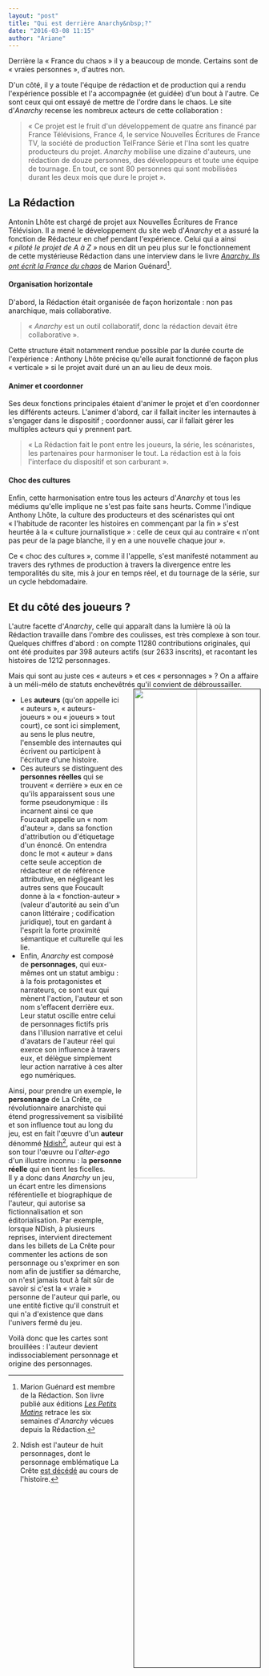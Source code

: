 ```yaml
---
layout: "post"
title: "Qui est derrière Anarchy&nbsp;?"
date: "2016-03-08 11:15"
author: "Ariane"
---
```


Derrière la «&nbsp;France du chaos&nbsp;» il y a beaucoup de monde. Certains sont de «&nbsp;vraies personnes&nbsp;», d'autres non.

D'un côté, il y a toute l'équipe de rédaction et de production qui a rendu l'expérience possible et l'a accompagnée (et guidée) d'un bout à l'autre. Ce sont ceux qui ont essayé de mettre de l'ordre dans le chaos. Le site d'_Anarchy_ recense les nombreux acteurs de cette collaboration :

> «&nbsp;Ce projet est le fruit d'un développement de quatre ans financé par France Télévisions, France 4, le service Nouvelles &Eacute;critures de France TV, la société de production TelFrance Série et l'Ina sont les quatre producteurs du projet. _Anarchy_ mobilise une dizaine d'auteurs, une rédaction de douze personnes, des développeurs et toute une équipe de tournage. En tout, ce sont 80 personnes qui sont mobilisées durant les deux mois que dure le projet&nbsp;».

## La Rédaction
Antonin Lhôte est chargé de projet aux Nouvelles &Eacute;critures de France Télévision. Il a mené le développement du site web d'_Anarchy_ et a assuré la fonction de Rédacteur en chef pendant l'expérience. Celui qui a ainsi _«&nbsp;piloté le projet de A à Z&nbsp;»_ nous en dit un peu plus sur le fonctionnement de cette mystérieuse Rédaction dans une interview dans le livre [_Anarchy. Ils ont écrit la France du chaos_](http://www.lespetitsmatins.fr/collections/anarchy/ "Anarchy. Ils ont écrit la France du chaos") de Marion Guénard[^1].


#### Organisation horizontale

D'abord, la Rédaction était organisée de façon horizontale : non pas anarchique, mais collaborative.

> «&nbsp;_Anarchy_ est un outil collaboratif, donc la rédaction devait être collaborative&nbsp;».

Cette structure était notamment rendue possible par la durée courte de l'expérience : Anthony Lhôte précise qu'elle aurait fonctionné de façon plus «&nbsp;verticale&nbsp;» si le projet avait duré un an au lieu de deux mois.


#### Animer et coordonner
Ses deux fonctions principales étaient d'animer le projet et d'en coordonner les différents acteurs. L'animer d'abord, car il fallait inciter les internautes à s'engager dans le dispositif ; coordonner aussi, car il fallait gérer les multiples acteurs qui y prennent part.

> «&nbsp;La Rédaction fait le pont entre les joueurs, la série, les scénaristes, les partenaires pour harmoniser le tout. La rédaction est à la fois l'interface du dispositif et son carburant&nbsp;».


#### Choc des cultures
Enfin, cette harmonisation entre tous les acteurs d'_Anarchy_ et tous les médiums qu'elle implique ne s'est pas faite sans heurts. Comme l'indique Anthony Lhôte, la culture des producteurs et des scénaristes qui ont «&nbsp;l'habitude de raconter les histoires en commençant par la fin&nbsp;» s'est heurtée à la «&nbsp;culture journalistique&nbsp;» : celle de ceux qui au contraire «&nbsp;n'ont pas peur de la page blanche, il y en a une nouvelle chaque jour&nbsp;».

Ce «&nbsp;choc des cultures&nbsp;», comme il l'appelle, s'est manifesté notamment au travers des rythmes de production à travers la divergence entre les temporalités du site, mis à jour en temps réel, et du tournage de la série, sur un cycle hebdomadaire.

## Et du côté des joueurs ?
L'autre facette d'_Anarchy_, celle qui apparaît dans la lumière là où la Rédaction travaille dans l'ombre des coulisses, est très complexe à son tour. Quelques chiffres d'abord : on compte 11280 contributions originales, qui ont été produites par 398 auteurs actifs (sur 2633 inscrits), et racontant les histoires de 1212 personnages.

Mais qui sont au juste ces «&nbsp;auteurs&nbsp;» et ces «&nbsp;personnages&nbsp;» ? On a affaire à un méli-mélo de statuts enchevêtrés qu'il convient de débroussailler.<img src="{{ site.github.url }}/img/anarchy_ndish.png" width="50%" style="float:right;border:solid 1px; margin-left: 20px;">

-	Les **auteurs** (qu'on appelle ici «&nbsp;auteurs&nbsp;», «&nbsp;auteurs-joueurs&nbsp;» ou «&nbsp;joueurs&nbsp;» tout court), ce sont ici simplement, au sens le plus neutre, l'ensemble des internautes qui écrivent ou participent à l'écriture d'une histoire.
-	Ces auteurs se distinguent des **personnes réelles** qui se trouvent «&nbsp;derrière&nbsp;» eux en ce qu'ils apparaissent sous une forme pseudonymique : ils incarnent ainsi ce que Foucault appelle un «&nbsp;nom d'auteur&nbsp;», dans sa fonction d'attribution ou d'étiquetage d'un énoncé. On entendra donc le mot «&nbsp;auteur&nbsp;» dans cette seule acception de rédacteur et de référence attributive, en négligeant les autres sens que Foucault donne à la «&nbsp;fonction-auteur&nbsp;» (valeur d'autorité au sein d'un canon littéraire ; codification juridique), tout en gardant à l'esprit la forte proximité sémantique et culturelle qui les lie.
-	Enfin, _Anarchy_ est composé de **personnages**, qui eux-mêmes ont un statut ambigu : à la fois protagonistes et narrateurs, ce sont eux qui mènent l'action, l'auteur et son nom s'effacent derrière eux. Leur statut oscille entre celui de personnages fictifs pris dans l'illusion narrative et celui d'avatars de l'auteur réel qui exerce son influence à travers eux, et délègue simplement leur action narrative à ces alter ego numériques.

Ainsi, pour prendre un exemple, le **personnage** de La Crête, ce révolutionnaire anarchiste qui étend progressivement sa visibilité et son influence tout au long du jeu, est en fait l'œuvre d'un **auteur** dénommé [Ndish](http://anarchy.nouvelles-ecritures.francetv.fr/auteur/ndish)[^2], auteur qui est à son tour l'œuvre ou l'_alter-ego_ d'un illustre inconnu : la **personne réelle** qui en tient les ficelles.  
Il y a donc dans _Anarchy_ un jeu, un écart entre les dimensions référentielle et biographique de l'auteur, qui autorise sa fictionnalisation et son éditorialisation. Par exemple, lorsque NDish, à plusieurs reprises, intervient directement dans les billets de La Crête pour commenter les actions de son personnage ou s'exprimer en son nom afin de justifier sa démarche, on n'est jamais tout à fait sûr de savoir si c'est la «&nbsp;vraie&nbsp;» personne de l'auteur qui parle, ou une entité fictive qu'il construit et qui n'a d'existence que dans l'univers fermé du jeu.

Voilà donc que les cartes sont brouillées : l'auteur devient indissociablement personnage et origine des personnages.  

[^1]: Marion Guénard est membre de la Rédaction. Son livre publié aux éditions [_Les Petits Matins_](http://www.lespetitsmatins.fr/) retrace les six semaines d'_Anarchy_ vécues depuis la Rédaction.

[^2]: Ndish est l'auteur de huit personnages, dont le personnage emblématique La Crête [est décédé](http://anarchy.nouvelles-ecritures.francetv.fr/personnage-freestyle/la-crete) au cours de l'histoire.
